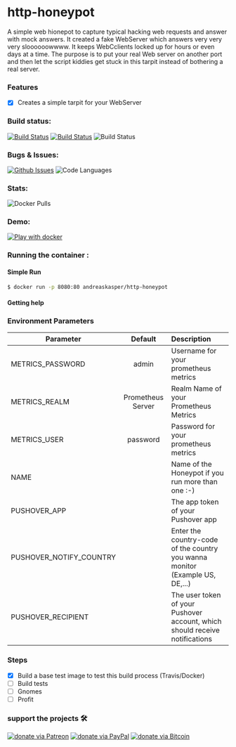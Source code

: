 # http-honeypot
A simple web hionepot to capture typical hacking web requests and answer with mock answers. It created a fake WebServer which answers very very very sloooooowwww. It keeps WebCclients locked up for hours or even days at a time. The purpose is to put your real Web server on another port and then let the script kiddies get stuck in this tarpit instead of bothering a real server.

### Features
- [x] Creates a simple tarpit for your WebServer

### Build status:
[![Build Status](https://img.shields.io/docker/cloud/automated/andreaskasper/http-honeypot.svg)](https://hub.docker.com/r/andreaskasper/http-honeypot)
[![Build Status](https://img.shields.io/docker/cloud/build/andreaskasper/http-honeypot.svg)](https://hub.docker.com/r/andreaskasper/http-honeypot)
![Build Status](https://img.shields.io/docker/image-size/andreaskasper/http-honeypot/latest)

### Bugs & Issues:
[![Github Issues](https://img.shields.io/github/issues/andreaskasper/http-honeypot.svg)](https://github.com/andreaskasper/http-honeypot/issues)
![Code Languages](https://img.shields.io/github/languages/top/andreaskasper/http-honeypot.svg)

### Stats:
![Docker Pulls](https://img.shields.io/docker/pulls/andreaskasper/http-honeypot.svg)

### Demo:
[![Play with docker](https://raw.githubusercontent.com/play-with-docker/stacks/cff22438cb4195ace27f9b15784bbb497047afa7/assets/images/button.png)](http://play-with-docker.com/?stack=https://raw.githubusercontent.com/andreaskasper/http-honeypot/main/stack.yml)

### Running the container :
#### Simple Run

```sh
$ docker run -p 8080:80 andreaskasper/http-honeypot
```

#### Getting help


### Environment Parameters
| Parameter               | Default           | Description                                                                  |
| ----------------------- |:-----------------:|:---------------------------------------------------------------------------- |
| METRICS_PASSWORD        | admin             | Username for your prometheus metrics                                         |
| METRICS_REALM           | Prometheus Server | Realm Name of your Prometheus Metrics                                        |
| METRICS_USER            | password          | Password for your prometheus metrics                                         |
| NAME                    |                   | Name of the Honeypot if you run more than one :-)                            |
| PUSHOVER_APP            |                   | The app token of your Pushover app                                           |
| PUSHOVER_NOTIFY_COUNTRY |                   | Enter the country-code of the country you wanna monitor (Example US, DE,...) |
| PUSHOVER_RECIPIENT      |                   | The user token of your Pushover account, which should receive notifications  |



### Steps
- [x] Build a base test image to test this build process (Travis/Docker)
- [ ] Build tests
- [ ] Gnomes
- [ ] Profit

### support the projects :hammer_and_wrench:
[![donate via Patreon](https://img.shields.io/badge/Donate-Patreon-green.svg)](https://www.patreon.com/AndreasKasper)
[![donate via PayPal](https://img.shields.io/badge/Donate-PayPal-green.svg)](https://www.paypal.me/AndreasKasper)
[![donate via Bitcoin](https://img.shields.io/badge/Bitcoin-35pBJSdu7DJJPyX6Mnz57aQ68uL89yL7ga-brightgreen.png)](bitcoin:35pBJSdu7DJJPyX6Mnz57aQ68uL89yL7ga?label=github-http-honeypot)
